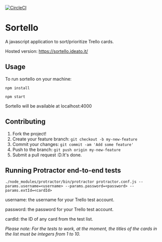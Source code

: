 [![CircleCI](https://circleci.com/gh/mazzcris/sortello.svg?style=shield)](https://circleci.com/gh/mazzcris/sortello)
# Sortello
A javascript application to sort/prioritize Trello cards.

Hosted version: https://sortello.ideato.it/

## Usage

To run sortello on your machine:

`npm install`

`npm start`

Sortello will be available at localhost:4000

## Contributing

1. Fork the project!
2. Create your feature branch: `git checkout -b my-new-feature`
3. Commit your changes: `git commit -am 'Add some feature'`
4. Push to the branch: `git push origin my-new-feature`
5. Submit a pull request :D.It's done.

## Running Protractor end-to-end tests

`./node_modules/protractor/bin/protractor protractor.conf.js --params.username=<username> --params.password=<password> --params.extId=<cardId>`

username: the username for your Trello test account.

password: the password for your Trello test account.

cardId: the ID of any card from the test list.

*Please note: For the tests to work, at the moment, the titles of the cards in the list must be integers from 1 to 10.*

<!--
## History

TODO: Write history

## Credits

TODO: Write credits

## License

TODO: Write license
-->
